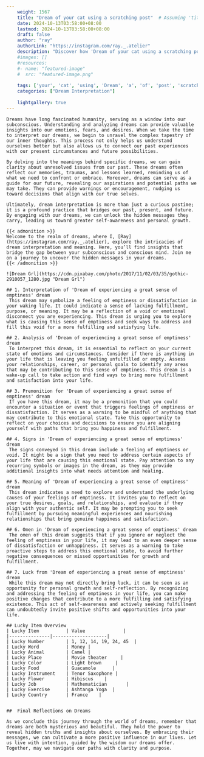```yaml
---
    weight: 1567
    title: "Dream of your cat using a scratching post"  # Assuming 'title' column exists
    date: 2024-10-13T03:58:00+08:00
    lastmod: 2024-10-13T03:58:00+08:00
    draft: false
    author: "ray"
    authorLink: "https://instagram.com/ray._.atelier"
    description: "Discover how 'Dream of your cat using a scratching post' can interpret your future and uncover its significant meanings in your life."
    #images: []
    #resources:
    #- name: "featured-image"
    #  src: "featured-image.png"
    
    tags: ['your', 'cat', 'using', 'Dream', 'a', 'of', 'post', 'scratching']
    categories: ["Dream Interpretation"]
    
    lightgallery: true
---
```

    
    Dreams have long fascinated humanity, serving as a window into our subconscious. Understanding and analyzing dreams can provide valuable insights into our emotions, fears, and desires. When we take the time to interpret our dreams, we begin to unravel the complex tapestry of our inner thoughts. This process not only helps us understand ourselves better but also allows us to connect our past experiences with our present circumstances and future possibilities.
    
    By delving into the meanings behind specific dreams, we can gain clarity about unresolved issues from our past. These dreams often reflect our memories, traumas, and lessons learned, reminding us of what we need to confront or embrace. Moreover, dreams can serve as a guide for our future, revealing our aspirations and potential paths we may take. They can provide warnings or encouragement, nudging us toward decisions that align with our true selves.
    
    Ultimately, dream interpretation is more than just a curious pastime; it is a profound practice that bridges our past, present, and future. By engaging with our dreams, we can unlock the hidden messages they carry, leading us toward greater self-awareness and personal growth.
    
    {{< admonition >}}
    Welcome to the realm of dreams, where I, [Ray](https://instagram.com/ray._.atelier), explore the intricacies of dream interpretation and meaning. Here, you’ll find insights that bridge the gap between your subconscious and conscious mind. Join me on a journey to uncover the hidden messages in your dreams.
    {{< /admonition >}}
    
    ![Dream Grl](https://cdn.pixabay.com/photo/2017/11/02/03/35/gothic-2910057_1280.jpg "Dream Grl")
    
    ## 1. Interpretation of 'Dream of experiencing a great sense of emptiness' dream
     This dream may symbolize a feeling of emptiness or dissatisfaction in your waking life. It could indicate a sense of lacking fulfillment, purpose, or meaning. It may be a reflection of a void or emotional disconnect you are experiencing. This dream is urging you to explore what is causing this sense of emptiness and seek ways to address and fill this void for a more fulfilling and satisfying life.
    
    ## 2. Analysis of 'Dream of experiencing a great sense of emptiness' dream
     To interpret this dream, it is essential to reflect on your current state of emotions and circumstances. Consider if there is anything in your life that is leaving you feeling unfulfilled or empty. Assess your relationships, career, or personal goals to identify any areas that may be contributing to this sense of emptiness. This dream is a wake-up call to take action and find ways to bring more fulfillment and satisfaction into your life.
    
    ## 3. Premonition for 'Dream of experiencing a great sense of emptiness' dream
     If you have this dream, it may be a premonition that you could encounter a situation or event that triggers feelings of emptiness or dissatisfaction. It serves as a warning to be mindful of anything that may contribute to this emotional state. Take this opportunity to reflect on your choices and decisions to ensure you are aligning yourself with paths that bring you happiness and fulfillment.
    
    ## 4. Signs in 'Dream of experiencing a great sense of emptiness' dream
     The signs conveyed in this dream include a feeling of emptiness or void. It might be a sign that you need to address certain aspects of your life that are causing this emotional state. Pay attention to any recurring symbols or images in the dream, as they may provide additional insights into what needs attention and healing.
    
    ## 5. Meaning of 'Dream of experiencing a great sense of emptiness' dream
     This dream indicates a need to explore and understand the underlying causes of your feelings of emptiness. It invites you to reflect on your true desires, goals, and relationships, and evaluate if they align with your authentic self. It may be prompting you to seek fulfillment by pursuing meaningful experiences and nourishing relationships that bring genuine happiness and satisfaction.
    
    ## 6. Omen in 'Dream of experiencing a great sense of emptiness' dream
     The omen of this dream suggests that if you ignore or neglect the feeling of emptiness in your life, it may lead to an even deeper sense of dissatisfaction or unhappiness. It serves as a warning to take proactive steps to address this emotional state, to avoid further negative consequences or missed opportunities for growth and fulfillment.
    
    ## 7. Luck from 'Dream of experiencing a great sense of emptiness' dream
     While this dream may not directly bring luck, it can be seen as an opportunity for personal growth and self-reflection. By recognizing and addressing the feeling of emptiness in your life, you can make positive changes that contribute to a more fulfilling and satisfying existence. This act of self-awareness and actively seeking fulfillment can undoubtedly invite positive shifts and opportunities into your life.
    
    ## Lucky Item Overview
    | Lucky Item          | Value              |
    |---------------|--------------------|
    | Lucky Number        | 1, 12, 14, 19, 24, 45  |
    | Lucky Word          | Money |
    | Lucky Animal        | Camel |
    | Lucky Place         | Movie theater     |
    | Lucky Color         | Light brown     |
    | Lucky Food          | Guacamole      |
    | Lucky Instrument    | Tenor Saxophone |
    | Lucky Flower        | Hibiscus    |
    | Lucky Job           | Mathematician       |
    | Lucky Exercise      | Ashtanga Yoga  |
    | Lucky Country       | France    |
    
    
    ##  Final Reflections on Dreams
    
    As we conclude this journey through the world of dreams, remember that dreams are both mysterious and beautiful. They hold the power to reveal hidden truths and insights about ourselves. By embracing their messages, we can cultivate a more positive influence in our lives. Let us live with intention, guided by the wisdom our dreams offer. Together, may we navigate our paths with clarity and purpose.
    